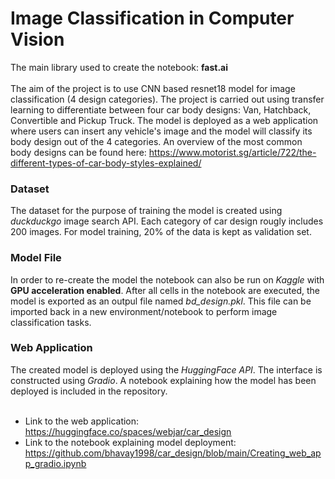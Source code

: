 # Image Classification in Computer Vision
The main library used to create the notebook: **fast.ai** <br><br>
The aim of the project is to use CNN based resnet18 model for image classification (4 design categories). The project is carried out using transfer learning to differentiate between four car body designs: Van, Hatchback, Convertible and Pickup Truck. The model is deployed as a web application where users can insert any vehicle's image and the model will classify its body design out of the 4 categories. An overview of the most common body designs can be found here: https://www.motorist.sg/article/722/the-different-types-of-car-body-styles-explained/

### Dataset
The dataset for the purpose of training the model is created using *duckduckgo* image search API. Each category of car design rougly includes 200 images. For model training, 20% of the data is kept as validation set.

### Model File
In order to re-create the model the notebook can also be run on *Kaggle* with **GPU acceleration enabled**. After all cells in the notebook are executed, the model is exported as an outpul file named *bd_design.pkl*. This file can be imported back in a new environment/notebook to perform image classification tasks.

### Web Application
The created model is deployed using the *HuggingFace API*. The interface is constructed using *Gradio*. A notebook explaining how the model has been deployed is included in the repository.<br><br>
- Link to the web application: <u>https://huggingface.co/spaces/webjar/car_design</u>
- Link to the notebook explaining model deployment: <u>https://github.com/bhavay1998/car_design/blob/main/Creating_web_app_gradio.ipynb</u>
